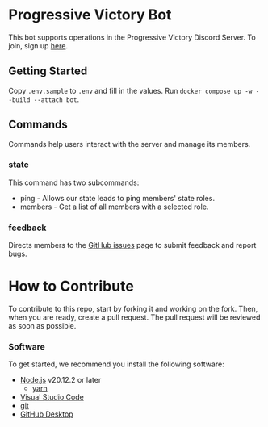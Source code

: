 # Progressive Victory Bot
This bot supports operations in the Progressive Victory Discord Server. To join, sign up [here](https://www.progressivevictory.win/volunteer).

## Getting Started
Copy `.env.sample` to `.env` and fill in the values.
Run `docker compose up -w --build --attach bot`.

## Commands
Commands help users interact with the server and manage its members.
### state
This command has two subcommands:
 - ping - Allows our state leads to ping members' state roles.
 - members - Get a list of all members with a selected role.
### feedback
Directs members to the [GitHub issues](https://github.com/Progressive-Victory/crm-bot/issues) page to submit feedback and report bugs.

# How to Contribute
To contribute to this repo, start by forking it and working on the fork. Then, when you are ready, create a pull request. The pull request will be reviewed as soon as possible.

### Software
To get started, we recommend you install the following software:

- [Node.js](https://nodejs.org/en/download) v20.12.2 or later
  - [yarn](https://yarnpkg.com/getting-started/install)
- [Visual Studio Code](https://code.visualstudio.com/)
- [git](https://git-scm.com/downloads)
- [GitHub Desktop](https://desktop.github.com/)


